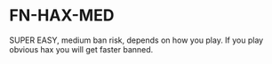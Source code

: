 # FN-HAX-MED
SUPER EASY, medium ban risk, depends on how you play. If you play obvious hax you will get faster banned.
